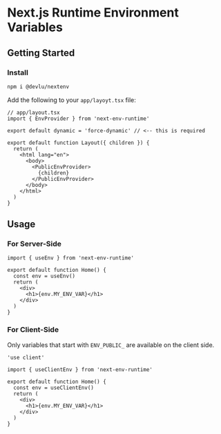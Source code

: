 # Next.js Runtime Environment Variables

## Getting Started

### Install

```bash
npm i @devlu/nextenv
```

Add the following to your `app/layoyt.tsx` file:
```tsx
// app/layout.tsx
import { EnvProvider } from 'next-env-runtime'

export default dynamic = 'force-dynamic' // <-- this is required

export default function Layout({ children }) {
  return (
    <html lang="en">
      <body>
        <PublicEnvProvider>
          {children}
        </PublicEnvProvider>
      </body>
    </html>
  )
}
```

## Usage

### For Server-Side 

```tsx
import { useEnv } from 'next-env-runtime'

export default function Home() {
  const env = useEnv()
  return (
    <div>
      <h1>{env.MY_ENV_VAR}</h1>
    </div>
  )
}
```

### For Client-Side

Only variables that start with `ENV_PUBLIC_` are available on the client side.

```tsx
'use client'

import { useClientEnv } from 'next-env-runtime'

export default function Home() {
  const env = useClientEnv()
  return (
    <div>
      <h1>{env.MY_ENV_VAR}</h1>
    </div>
  )
}
```